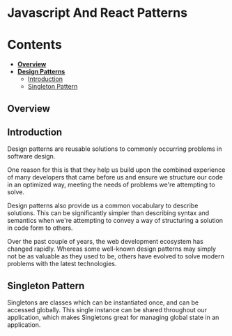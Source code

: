 # Javascript And React Patterns

# Contents

* **[Overview](#overview)**
* **[Design Patterns](#design)**
  - [Introduction](#design)
  - [Singleton Pattern](#singleton)



<a name="overview"></a>
## Overview
<a name="design"></a>
## Introduction
Design patterns are reusable solutions to commonly occurring problems in software design.

One reason for this is that they help us build upon the combined experience of many developers that came before us and ensure we structure our code in an optimized way, meeting the needs of problems we're attempting to solve.

Design patterns also provide us a common vocabulary to describe solutions. This can be significantly simpler than describing syntax and semantics when we're attempting to convey a way of structuring a solution in code form to others.

Over the past couple of years, the web development ecosystem has changed rapidly. Whereas some well-known design patterns may simply not be as valuable as they used to be, others have evolved to solve modern problems with the latest technologies.

<a name="singleton"></a>
## Singleton Pattern
Singletons are classes which can be instantiated once, and can be accessed globally. This single instance can be shared throughout our application, which makes Singletons great for managing global state in an application.







